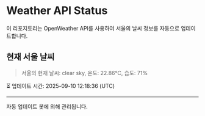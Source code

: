 
# Weather API Status

이 리포지토리는 OpenWeather API를 사용하여 서울의 날씨 정보를 자동으로 업데이트합니다.

## 현재 서울 날씨
> 서울의 현재 날씨: clear sky, 온도: 22.86°C, 습도: 71%

⏳ 업데이트 시간: 2025-09-10 12:18:36 (UTC)

---
자동 업데이트 봇에 의해 관리됩니다.
